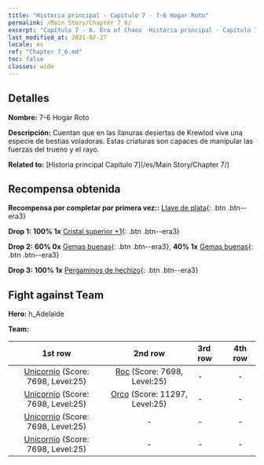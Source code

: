 ```yaml
---
title: "Historia principal - Capítulo 7 - 7-6 Hogar Roto"
permalink: /Main Story/Chapter 7_6/
excerpt: "Capítulo 7 - 6. Era of Chaos  Historia principal - Capítulo 7_6. 7-6 Hogar Roto"
last_modified_at: 2021-07-27
locale: es
ref: "Chapter 7_6.md"
toc: false
classes: wide
---
```


## Detalles

 **Nombre:** 7-6 Hogar Roto

 **Descripción:** Cuentan que en las llanuras desiertas de Krewlod vive una especie de bestias voladoras. Estas criaturas son capaces de manipular las fuerzas del trueno y el rayo.

 **Related to:** [Historia principal Capítulo 7](/es/Main Story/Chapter 7/)

## Recompensa obtenida

 **Recompensa por completar por primera vez::** [Llave de plata](/ItemsES/con_693/){: .btn .btn--era3}

 **Drop 1:** **100% 1x** [Cristal superior +1](/ItemsES/mat_24/){: .btn .btn--era3}

 **Drop 2:** **60% 0x** [Gemas buenas](/ItemsES/mat_16/){: .btn .btn--era3}, **40% 1x** [Gemas buenas](/ItemsES/mat_16/){: .btn .btn--era3}

 **Drop 3:** **100% 1x** [Pergaminos de hechizo](/ItemsES/con_694/){: .btn .btn--era3}


## Fight against Team
 **Hero:** h_Adelaide

 **Team:**


  | 1st row | 2nd row | 3rd row | 4th row |
  |:----:|:----:|:----|:----:|
  | [Unicornio](/es/units/Unicorn/) (Score: 7698, Level:25)  | [Roc](/es/units/Roc/) (Score: 7698, Level:25)  | - | - |
  | [Unicornio](/es/units/Unicorn/) (Score: 7698, Level:25)  | [Orco](/es/units/Orc/) (Score: 11297, Level:25)  | - | - |
  | [Unicornio](/es/units/Unicorn/) (Score: 7698, Level:25)  | - | - | - |
  | [Unicornio](/es/units/Unicorn/) (Score: 7698, Level:25)  | - | - | - |


